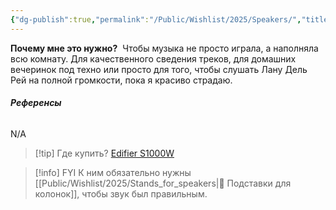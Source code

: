 ```yaml
---
{"dg-publish":true,"permalink":"/Public/Wishlist/2025/Speakers/","title":"🔊 Колонки","tags":["хобби","гаджеты","дом"]}
---
```



**Почему мне это нужно?** 
Чтобы музыка не просто играла, а наполняла всю комнату. Для качественного сведения треков, для домашних вечеринок под техно или просто для того, чтобы слушать Лану Дель Рей на полной громкости, пока я красиво страдаю.

###### **Референсы** 
N/A

> [!tip] Где купить?
> [Edifier S1000W](https://catalog.onliner.by/hifisound/edifier/edifs1000w)

> [!info] FYI
> К ним обязательно нужны [[Public/Wishlist/2025/Stands_for_speakers\|🔺 Подставки для колонок]], чтобы звук был правильным.